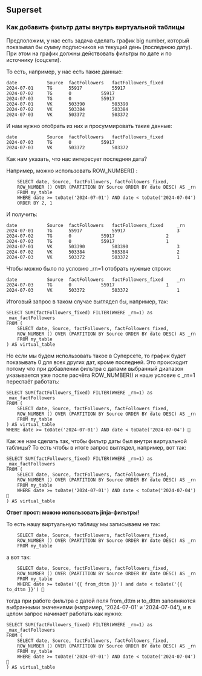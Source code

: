 ## Superset

### Как добавить фильтр даты внутрь виртуальной таблицы

Предположим, у нас есть задача сделать график big number, который показывал бы сумму подписчиков на текущий день (последнюю дату). При этом на график должны действовать фильтры по дате и по источнику (соцсети).

То есть, например, у нас есть такие данные:

    date           Source  factFollowers   factFollowers_fixed
    2024-07-01     TG      55917	       55917
    2024-07-02     TG      0	       55917
    2024-07-03     TG      0	       55917
    2024-07-01     VK      503390	       503390
    2024-07-02     VK      503384	       503384
    2024-07-03     VK      503372	       503372

И нам нужно отобрать из них и просуммировать такие данные:

    date           Source  factFollowers   factFollowers_fixed
    2024-07-03     TG      0	       55917
    2024-07-03     VK      503372	       503372

Как нам указать, что нас интересует последняя дата?

Например, можно использовать ROW_NUMBER() :

        SELECT date, Source, factFollowers, factFollowers_fixed, 
        ROW_NUMBER () OVER (PARTITION BY Source ORDER BY date DESC) AS _rn
        FROM my_table
        WHERE date >= toDate('2024-07-01') AND date < toDate('2024-07-04')
        ORDER BY 2, 1

И получить:

    date           Source  factFollowers   factFollowers_fixed     _rn
    2024-07-01     TG      55917	       55917                   3
    2024-07-02     TG      0	       55917                   2
    2024-07-03     TG      0	       55917                   1
    2024-07-01     VK      503390	       503390                  3
    2024-07-02     VK      503384	       503384                  2
    2024-07-03     VK      503372	       503372                  1
        
Чтобы можно было по условию _rn=1 отобрать нужные строки:

    date           Source  factFollowers   factFollowers_fixed     _rn
    2024-07-03     TG      0	       55917                   1
    2024-07-03     VK      503372	       503372                  1

Итоговый запрос в таком случае выглядел бы, например, так:

    SELECT SUM(factFollowers_fixed) FILTER(WHERE _rn=1) as _max_factFollowers 
    FROM (
        SELECT date, Source, factFollowers, factFollowers_fixed, 
        ROW_NUMBER () OVER (PARTITION BY Source ORDER BY date DESC) AS _rn
        FROM my_table
    ) AS virtual_table

Но если мы будем использовать такое в Суперсете, то график будет показывать 0 для всех других дат, кроме последней. Это происходит потому что при добавлении фильтра с датами  выбранный диапазон  указывается уже после расчёта ROW_NUMBER() и наше условие с _rn=1 перестаёт работать:

    SELECT SUM(factFollowers_fixed) FILTER(WHERE _rn=1) as _max_factFollowers 
    FROM (
        SELECT date, Source, factFollowers, factFollowers_fixed, 
        ROW_NUMBER () OVER (PARTITION BY Source ORDER BY date DESC) AS _rn
        FROM my_table
    ) AS virtual_table
    WHERE date >= toDate('2024-07-01') AND date < toDate('2024-07-04') 👀

    
Как же нам сделать так, чтобы фильтр даты был внутри виртуальной таблицы? То есть чтобы в итоге запрос выглядел, например, вот так:

    SELECT SUM(factFollowers_fixed) FILTER(WHERE _rn=1) as _max_factFollowers 
    FROM (
        SELECT date, Source, factFollowers, factFollowers_fixed, 
        ROW_NUMBER () OVER (PARTITION BY Source ORDER BY date DESC) AS _rn
        FROM my_table
        WHERE date >= toDate('2024-07-01') AND date < toDate('2024-07-04') 👀
    ) AS virtual_table

**Ответ прост: можно использовать jinja-фильтры!**

То есть нашу виртуальную таблицу мы записываем не так:

        SELECT date, Source, factFollowers, factFollowers_fixed, 
        ROW_NUMBER () OVER (PARTITION BY Source ORDER BY date DESC) AS _rn
        FROM my_table

а вот так:

        SELECT date, Source, factFollowers, factFollowers_fixed, 
        ROW_NUMBER () OVER (PARTITION BY Source ORDER BY date DESC) AS _rn
        FROM my_table
        WHERE date >= toDate('{{ from_dttm }}') and date < toDate('{{ to_dttm }}') 👀

тогда при работе фильтра с датой поля from_dttm и to_dttm заполняются выбранными значениями (например, '2024-07-01' и '2024-07-04'), и в целом запрос начинает работать как нужно:

    SELECT SUM(factFollowers_fixed) FILTER(WHERE _rn=1) as _max_factFollowers 
    FROM (
        SELECT date, Source, factFollowers, factFollowers_fixed, 
        ROW_NUMBER () OVER (PARTITION BY Source ORDER BY date DESC) AS _rn
        FROM my_table
        WHERE date >= toDate('2024-07-01') AND date < toDate('2024-07-04') 👀
    ) AS virtual_table

